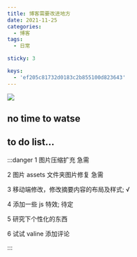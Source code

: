 ```yaml
---
title: 博客需要改进地方
date: 2021-11-25
categories:
  - 博客
tags:
  - 日常

sticky: 3

keys:
  - 'ef205c81732d0183c2b855100d823643'
---
```


![](https://cdn.jsdelivr.net/gh/levidc/blogImg@master/img/29.jpg)

<!-- more -->

## no time to watse

## to do list...

:::danger
1 图片压缩扩充 急需

2 图片 assets 文件夹图片修复 急需

3 移动端修改，修改摘要内容的布局及样式; √

4 添加一些 js 特效; 待定

5 研究下个性化的东西

6 试试 valine 添加评论

:::
